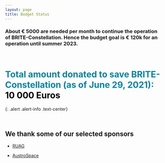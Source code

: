 ```yaml
---
layout: page
title: Budget Status
---
```



### About € 5000 are needed per month to continue the operation of BRITE-Constellation. Hence the budget goal is € 120k for an operation until summer 2023.
<!-- blank line -->
<br>
<!-- blank line -->

# <span style="color:#0085A1"> Total amount donated to save BRITE-Constellation (as of June 29, 2021):  </span> <br> <span style="color:#000000"> 10 000 Euros </span>
{: .alert .alert-info .text-center}


<!-- blank line -->
<br>
<!-- blank line -->


## We thank some of our selected sponsors

- [RUAG](https://www.ruag.com/de)

- [AustroSpace](https://www.austrospace.at)
